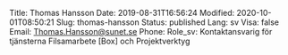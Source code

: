 Title: Thomas Hansson
Date: 2019-08-31T16:56:24
Modified: 2020-10-01T08:50:21
Slug: thomas-hansson
Status: published
Lang: sv
Visa: false
Email: Thomas.Hansson@sunet.se
Phone: 
Role_sv: Kontaktansvarig för tjänsterna Filsamarbete [Box] och Projektverktyg
